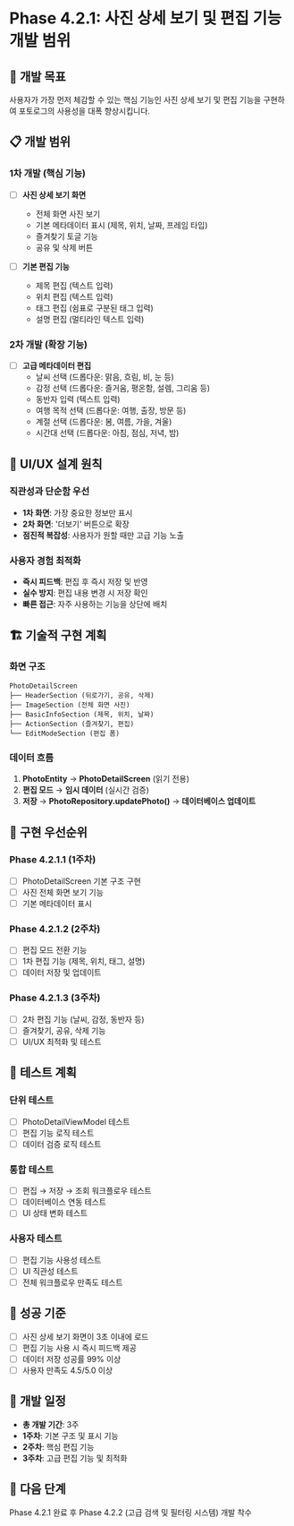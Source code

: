 # Phase 4.2.1: 사진 상세 보기 및 편집 기능 개발 범위

## 🎯 개발 목표
사용자가 가장 먼저 체감할 수 있는 핵심 기능인 사진 상세 보기 및 편집 기능을 구현하여 포토로그의 사용성을 대폭 향상시킵니다.

## 📋 개발 범위

### 1차 개발 (핵심 기능)
- [ ] **사진 상세 보기 화면**
  - 전체 화면 사진 보기
  - 기본 메타데이터 표시 (제목, 위치, 날짜, 프레임 타입)
  - 즐겨찾기 토글 기능
  - 공유 및 삭제 버튼

- [ ] **기본 편집 기능**
  - 제목 편집 (텍스트 입력)
  - 위치 편집 (텍스트 입력)
  - 태그 편집 (쉼표로 구분된 태그 입력)
  - 설명 편집 (멀티라인 텍스트 입력)

### 2차 개발 (확장 기능)
- [ ] **고급 메타데이터 편집**
  - 날씨 선택 (드롭다운: 맑음, 흐림, 비, 눈 등)
  - 감정 선택 (드롭다운: 즐거움, 평온함, 설렘, 그리움 등)
  - 동반자 입력 (텍스트 입력)
  - 여행 목적 선택 (드롭다운: 여행, 출장, 방문 등)
  - 계절 선택 (드롭다운: 봄, 여름, 가을, 겨울)
  - 시간대 선택 (드롭다운: 아침, 점심, 저녁, 밤)

## 🎨 UI/UX 설계 원칙

### 직관성과 단순함 우선
- **1차 화면**: 가장 중요한 정보만 표시
- **2차 화면**: '더보기' 버튼으로 확장
- **점진적 복잡성**: 사용자가 원할 때만 고급 기능 노출

### 사용자 경험 최적화
- **즉시 피드백**: 편집 후 즉시 저장 및 반영
- **실수 방지**: 편집 내용 변경 시 저장 확인
- **빠른 접근**: 자주 사용하는 기능을 상단에 배치

## 🏗️ 기술적 구현 계획

### 화면 구조
```
PhotoDetailScreen
├── HeaderSection (뒤로가기, 공유, 삭제)
├── ImageSection (전체 화면 사진)
├── BasicInfoSection (제목, 위치, 날짜)
├── ActionSection (즐겨찾기, 편집)
└── EditModeSection (편집 폼)
```

### 데이터 흐름
1. **PhotoEntity** → **PhotoDetailScreen** (읽기 전용)
2. **편집 모드** → **임시 데이터** (실시간 검증)
3. **저장** → **PhotoRepository.updatePhoto()** → **데이터베이스 업데이트**

## 📱 구현 우선순위

### Phase 4.2.1.1 (1주차)
- [ ] PhotoDetailScreen 기본 구조 구현
- [ ] 사진 전체 화면 보기 기능
- [ ] 기본 메타데이터 표시

### Phase 4.2.1.2 (2주차)
- [ ] 편집 모드 전환 기능
- [ ] 1차 편집 기능 (제목, 위치, 태그, 설명)
- [ ] 데이터 저장 및 업데이트

### Phase 4.2.1.3 (3주차)
- [ ] 2차 편집 기능 (날씨, 감정, 동반자 등)
- [ ] 즐겨찾기, 공유, 삭제 기능
- [ ] UI/UX 최적화 및 테스트

## 🧪 테스트 계획

### 단위 테스트
- [ ] PhotoDetailViewModel 테스트
- [ ] 편집 기능 로직 테스트
- [ ] 데이터 검증 로직 테스트

### 통합 테스트
- [ ] 편집 → 저장 → 조회 워크플로우 테스트
- [ ] 데이터베이스 연동 테스트
- [ ] UI 상태 변화 테스트

### 사용자 테스트
- [ ] 편집 기능 사용성 테스트
- [ ] UI 직관성 테스트
- [ ] 전체 워크플로우 만족도 테스트

## 🚀 성공 기준
- [ ] 사진 상세 보기 화면이 3초 이내에 로드
- [ ] 편집 기능 사용 시 즉시 피드백 제공
- [ ] 데이터 저장 성공률 99% 이상
- [ ] 사용자 만족도 4.5/5.0 이상

## 📅 개발 일정
- **총 개발 기간**: 3주
- **1주차**: 기본 구조 및 표시 기능
- **2주차**: 핵심 편집 기능
- **3주차**: 고급 편집 기능 및 최적화

## 🔄 다음 단계
Phase 4.2.1 완료 후 Phase 4.2.2 (고급 검색 및 필터링 시스템) 개발 착수
